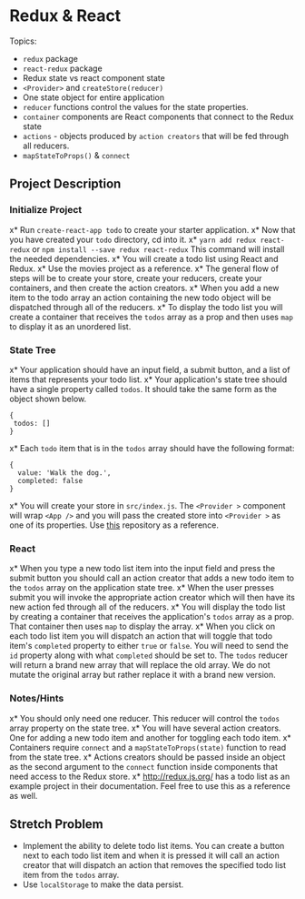 # Redux & React

Topics:

* `redux` package
* `react-redux` package
* Redux state vs react component state
* `<Provider>` and `createStore(reducer)`
* One state object for entire application
* `reducer` functions control the values for the state properties.
* `container` components are React components that connect to the Redux state
* `actions` - objects produced by `action creators` that will be fed through all reducers.
* `mapStateToProps()` & `connect`

## Project Description

### Initialize Project

x* Run `create-react-app todo` to create your starter application.
x* Now that you have created your `todo` directory, cd into it.
x* `yarn add redux react-redux` or `npm install --save redux react-redux` This command will install the needed dependencies.
x* You will create a todo list using React and Redux.
x* Use the movies project as a reference.
x* The general flow of steps will be to create your store, create your reducers, create your containers, and then create the action creators.
x* When you add a new item to the todo array an action containing the new todo object will be dispatched through all of the reducers.
x* To display the todo list you will create a container that receives the `todos` array as a prop and then uses `map` to display it as an unordered list.

### State Tree

x* Your application should have an input field, a submit button, and a list of items that represents your todo list.
x* Your application's state tree should have a single property called `todos`. It should take the same form as the object shown below.


```
{
 todos: []
}
```

x* Each `todo` item that is in the `todos` array should have the following format:


```
{
  value: 'Walk the dog.',
  completed: false
}
```

x* You will create your store in `src/index.js`. The `<Provider >` component will wrap `<App />` and you will pass the created store into `<Provider >` as one of its properties. Use [this](https://github.com/SunJieMing/redux-example-movies) repository as a reference.

### React

x* When you type a new todo list item into the input field and press the submit button you should call an action creator that adds a new todo item to the `todos` array on the application state tree.
x* When the user presses submit you will invoke the appropriate action creator which will then have its new action fed through all of the reducers.
x* You will display the todo list by creating a container that receives the application's `todos` array as a prop. That container then uses `map` to display the array.
x* When you click on each todo list item you will dispatch an action that will toggle that todo item's `completed` property to either `true` or `false`. You will need to send the `id` property along with what `completed` should be set to. The `todos` reducer will return a brand new array that will replace the old array. We do not mutate the original array but rather replace it with a brand new version.

### Notes/Hints

x* You should only need one reducer. This reducer will control the `todos` array property on the state tree.
x* You will have several action creators. One for adding a new todo item and another for toggling each todo item.
x* Containers require `connect` and a `mapStateToProps(state)` function to read from the state tree.
x* Actions creators should be passed inside an object as the second argument to the `connect` function inside components that need access to the Redux store.
x* http://redux.js.org/ has a todo list as an example project in their documentation. Feel free to use this as a reference as well.

## Stretch Problem

* Implement the ability to delete todo list items. You can create a button next to each todo list item and when it is pressed it will call an action creator that will dispatch an action that removes the specified todo list item from the `todos` array.
* Use `localStorage` to make the data persist.
